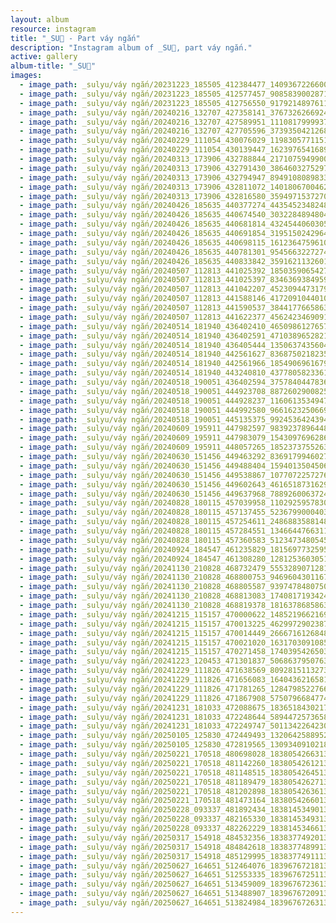 ```yaml
---
layout: album
resource: instagram
title: "_SU🎀 - Part váy ngắn"
description: "Instagram album of _SU🎀, part váy ngắn."
active: gallery
album-title: "_SU🎀"
images:
  - image_path: _sulyu/váy ngắn/20231223_185505_412384477_1409367226600892_1556114953737945102_n.jpg
  - image_path: _sulyu/váy ngắn/20231223_185505_412577457_908583900287116_252508482615425372_n.jpg
  - image_path: _sulyu/váy ngắn/20231223_185505_412756550_917921489761194_2371058928543573205_n.jpg
  - image_path: _sulyu/váy ngắn/20240216_132707_427358141_3767326266924328_1147158385453642814_n.jpg
  - image_path: _sulyu/váy ngắn/20240216_132707_427589951_1110817999937161_243017275374419391_n.jpg
  - image_path: _sulyu/váy ngắn/20240216_132707_427705596_373935042126825_3226824778093730052_n.jpg
  - image_path: _sulyu/váy ngắn/20240229_111054_430076029_1198305771151291_999207970888894817_n.jpg
  - image_path: _sulyu/váy ngắn/20240229_111054_430139447_1623976541689900_6359961266847327735_n.jpg
  - image_path: _sulyu/váy ngắn/20240313_173906_432788844_2171075949900239_4996701329442599006_n.jpg
  - image_path: _sulyu/váy ngắn/20240313_173906_432791430_386460327529771_2582427784932214897_n.jpg
  - image_path: _sulyu/váy ngắn/20240313_173906_432794947_894910808983315_1415657604516664921_n.jpg
  - image_path: _sulyu/váy ngắn/20240313_173906_432811072_1401806700462852_5304115795019286341_n.jpg
  - image_path: _sulyu/váy ngắn/20240313_173906_432816580_359497153727058_3667648975488688100_n.jpg
  - image_path: _sulyu/váy ngắn/20240426_185635_440377274_443545234824831_4194349567631329583_n.jpg
  - image_path: _sulyu/váy ngắn/20240426_185635_440674540_303228489480476_6235961835410804075_n.jpg
  - image_path: _sulyu/váy ngắn/20240426_185635_440681814_432454406030563_6466227849794964357_n.jpg
  - image_path: _sulyu/váy ngắn/20240426_185635_440691854_319515024296426_2274042475177924530_n.jpg
  - image_path: _sulyu/váy ngắn/20240426_185635_440698115_1612364759610385_4187783869189169498_n.jpg
  - image_path: _sulyu/váy ngắn/20240426_185635_440781301_954566322727437_2733753512366191086_n.jpg
  - image_path: _sulyu/váy ngắn/20240426_185635_440833842_359162113260167_2935155250107411686_n.jpg
  - image_path: _sulyu/váy ngắn/20240507_112813_441025392_1850359065427612_3962106530937549595_n.jpg
  - image_path: _sulyu/váy ngắn/20240507_112813_441025397_834636938495975_1065929624065527448_n.jpg
  - image_path: _sulyu/váy ngắn/20240507_112813_441042207_452309447317998_7546137144323817205_n.jpg
  - image_path: _sulyu/váy ngắn/20240507_112813_441588146_417209104401017_5947152152845812292_n.jpg
  - image_path: _sulyu/váy ngắn/20240507_112813_441590537_3844177665863383_5544949818100845356_n.jpg
  - image_path: _sulyu/váy ngắn/20240507_112813_441622377_456242346909172_4205785423780870514_n.jpg
  - image_path: _sulyu/váy ngắn/20240514_181940_436402410_465098612765718_7440342039772700388_n.jpg
  - image_path: _sulyu/váy ngắn/20240514_181940_436402591_471038965282167_6310107314053992974_n.jpg
  - image_path: _sulyu/váy ngắn/20240514_181940_436405444_1350637435604231_851379828716939251_n.jpg
  - image_path: _sulyu/váy ngắn/20240514_181940_442561627_836875021823589_1954418534078794864_n.jpg
  - image_path: _sulyu/váy ngắn/20240514_181940_442561966_1854906961679827_727531182547950417_n.jpg
  - image_path: _sulyu/váy ngắn/20240514_181940_443240810_437780582336125_4094036912603845664_n.jpg
  - image_path: _sulyu/váy ngắn/20240518_190051_436402594_3757840447836667_2795114993692145882_n.jpg
  - image_path: _sulyu/váy ngắn/20240518_190051_444923708_887260290082550_7208179206165319985_n.jpg
  - image_path: _sulyu/váy ngắn/20240518_190051_444928237_1160613534947334_2207837507190981923_n.jpg
  - image_path: _sulyu/váy ngắn/20240518_190051_444992580_966162325066933_2013751838923356202_n.jpg
  - image_path: _sulyu/váy ngắn/20240518_190051_445135375_992453642439422_2488699092557512869_n.jpg
  - image_path: _sulyu/váy ngắn/20240609_195911_447982597_983923789644811_6967110556498266107_n.jpg
  - image_path: _sulyu/váy ngắn/20240609_195911_447983079_1543097696286253_6918564748138095957_n.jpg
  - image_path: _sulyu/váy ngắn/20240609_195911_448057265_1852373755263626_4319241121960770647_n.jpg
  - image_path: _sulyu/váy ngắn/20240630_151456_449463292_836917994602700_1748539157747745755_n.jpg
  - image_path: _sulyu/váy ngắn/20240630_151456_449488404_1594013504506528_5171124399535160403_n.jpg
  - image_path: _sulyu/váy ngắn/20240630_151456_449538867_1077072257276490_2421751372413679817_n.jpg
  - image_path: _sulyu/váy ngắn/20240630_151456_449602643_461651873162947_7304884716597384168_n.jpg
  - image_path: _sulyu/váy ngắn/20240630_151456_449637968_788926006372402_771030453418447772_n.jpg
  - image_path: _sulyu/váy ngắn/20240828_180115_457039958_1102925957830796_5491172653979573749_n.jpg
  - image_path: _sulyu/váy ngắn/20240828_180115_457137455_523679900040366_4747811784558256035_n.jpg
  - image_path: _sulyu/váy ngắn/20240828_180115_457254611_2486883588148840_9151159913359666872_n.jpg
  - image_path: _sulyu/váy ngắn/20240828_180115_457284551_1346644766311525_8259596963431267848_n.jpg
  - image_path: _sulyu/váy ngắn/20240828_180115_457360583_512347348054558_4999720863398748634_n.jpg
  - image_path: _sulyu/váy ngắn/20240924_184547_461235829_1815697732595749_6708854123138279626_n.jpg
  - image_path: _sulyu/váy ngắn/20240924_184547_461308280_1281253603051922_7437952499613713924_n.jpg
  - image_path: _sulyu/váy ngắn/20241130_210828_468732479_555328907128176_5648856470932551281_n.jpg
  - image_path: _sulyu/váy ngắn/20241130_210828_468800753_946960430116727_4842928567670819741_n.jpg
  - image_path: _sulyu/váy ngắn/20241130_210828_468805587_939747848075014_2987136734630950123_n.jpg
  - image_path: _sulyu/váy ngắn/20241130_210828_468813083_1740817193424193_6101795659482385728_n.jpg
  - image_path: _sulyu/váy ngắn/20241130_210828_468819378_1816378685863105_4338023012570781605_n.jpg
  - image_path: _sulyu/váy ngắn/20241215_115157_470000622_1485219662169654_3104802583616405575_n.jpg
  - image_path: _sulyu/váy ngắn/20241215_115157_470013225_462997290238727_2917801379479597231_n.jpg
  - image_path: _sulyu/váy ngắn/20241215_115157_470014449_2666716126848043_6267551282555789820_n.jpg
  - image_path: _sulyu/váy ngắn/20241215_115157_470021020_1631703091085776_8392003099136319301_n.jpg
  - image_path: _sulyu/váy ngắn/20241215_115157_470271458_1740395426503570_6896176409073993028_n.jpg
  - image_path: _sulyu/váy ngắn/20241223_120453_471301837_506863795076357_5177525905246544377_n.jpg
  - image_path: _sulyu/váy ngắn/20241229_111826_471638569_809281511327393_645176526556762109_n.jpg
  - image_path: _sulyu/váy ngắn/20241229_111826_471656083_1640436216581614_4876824142753314266_n.jpg
  - image_path: _sulyu/váy ngắn/20241229_111826_471781265_1284798522766617_2841552090972779010_n.jpg
  - image_path: _sulyu/váy ngắn/20241229_111826_471867908_575079668477485_789127806374122177_n.jpg
  - image_path: _sulyu/váy ngắn/20241231_181033_472088675_1836518430217974_5800080029266079993_n.jpg
  - image_path: _sulyu/váy ngắn/20241231_181033_472248644_589447257365854_877150201755821709_n.jpg
  - image_path: _sulyu/váy ngắn/20241231_181033_472249747_501134226423004_8779627736762045214_n.jpg
  - image_path: _sulyu/váy ngắn/20250105_125830_472449493_1320642588952401_3260285112476454843_n.jpg
  - image_path: _sulyu/váy ngắn/20250105_125830_472819565_1309340910218257_1358367592244243024_n.jpg
  - image_path: _sulyu/váy ngắn/20250221_170518_480698028_18380542663138827_2048687723171937356_n.jpg
  - image_path: _sulyu/váy ngắn/20250221_170518_481142260_18380542612138827_1052944785890499362_n.jpg
  - image_path: _sulyu/váy ngắn/20250221_170518_481148515_18380542645138827_6412322402013884367_n.jpg
  - image_path: _sulyu/váy ngắn/20250221_170518_481189479_18380542627138827_8844863213876453043_n.jpg
  - image_path: _sulyu/váy ngắn/20250221_170518_481202898_18380542636138827_2147741255129583193_n.jpg
  - image_path: _sulyu/váy ngắn/20250221_170518_481473164_18380542660138827_4744799486135535993_n.jpg
  - image_path: _sulyu/váy ngắn/20250228_093337_481892434_18381453490138827_1151793322103816995_n.jpg
  - image_path: _sulyu/váy ngắn/20250228_093337_482165330_18381453493138827_1771222230713805089_n.jpg
  - image_path: _sulyu/váy ngắn/20250228_093337_482262229_18381453466138827_3851691026786423338_n.jpg
  - image_path: _sulyu/váy ngắn/20250317_154918_484532356_18383774920138827_3044938993565106349_n.jpg
  - image_path: _sulyu/váy ngắn/20250317_154918_484842618_18383774899138827_325788167909399363_n.jpg
  - image_path: _sulyu/váy ngắn/20250317_154918_485129995_18383774911138827_8408272515100244283_n.jpg
  - image_path: _sulyu/váy ngắn/20250627_164651_512464076_18396767218138827_8979300208277111182_n.jpg
  - image_path: _sulyu/váy ngắn/20250627_164651_512553335_18396767251138827_4036360609568964290_n.jpg
  - image_path: _sulyu/váy ngắn/20250627_164651_513459009_18396767236138827_832736983162846763_n.jpg
  - image_path: _sulyu/váy ngắn/20250627_164651_513488907_18396767209138827_539939802012718083_n.jpg
  - image_path: _sulyu/váy ngắn/20250627_164651_513824984_18396767263138827_1081424398418480392_n.jpg
---
```

